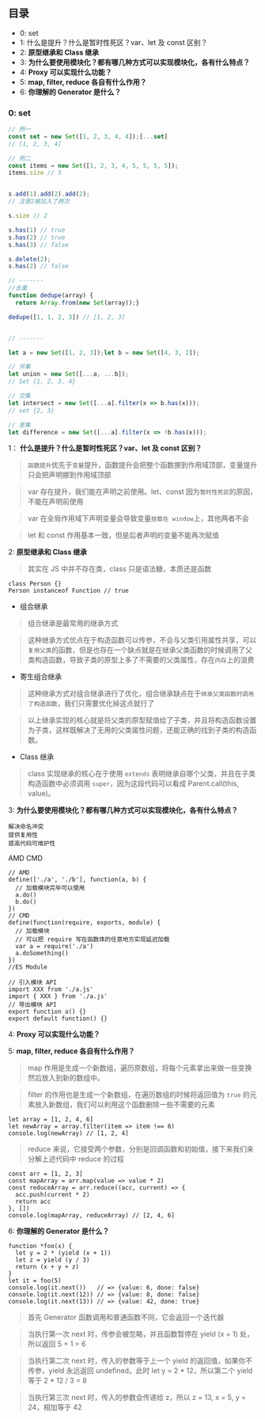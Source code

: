 ## 目录
- 0: set
- 1: 什么是提升？什么是暂时性死区？var、let 及 const 区别？
- 2: **原型继承和 Class 继承**
- 3: **为什么要使用模块化？都有哪几种方式可以实现模块化，各有什么特点？**
- 4: **Proxy 可以实现什么功能？**
- 5: **map, filter, reduce 各自有什么作用？**
- 6: **你理解的 Generator 是什么？**


### 0: set

```js
// 例一
const set = new Set([1, 2, 3, 4, 4]);[...set]
// [1, 2, 3, 4]

// 例二
const items = new Set([1, 2, 3, 4, 5, 5, 5, 5]);
items.size // 5


s.add(1).add(2).add(2);
// 注意2被加入了两次

s.size // 2

s.has(1) // true
s.has(2) // true
s.has(3) // false

s.delete(2);
s.has(2) // false

// -------
//去重
function dedupe(array) {
  return Array.from(new Set(array));}

dedupe([1, 1, 2, 3]) // [1, 2, 3]


// -------

let a = new Set([1, 2, 3]);let b = new Set([4, 3, 2]);

// 并集
let union = new Set([...a, ...b]);
// Set {1, 2, 3, 4}

// 交集
let intersect = new Set([...a].filter(x => b.has(x)));
// set {2, 3}

// 差集
let difference = new Set([...a].filter(x => !b.has(x)));

```


1： **什么是提升？什么是暂时性死区？var、let 及 const 区别？**

>`函数提升`优先于`变量`提升，函数提升会把整个函数挪到作用域顶部，变量提升只会把声明挪到作用域顶部

>var 存在提升，我们能在声明之前使用。let、const 因为`暂时性死区`的原因，不能在声明前使用

>var 在全局作用域下声明变量会导致变量`挂载在 window`上，其他两者不会

>let 和 const 作用基本一致，但是后者声明的变量不能再次赋值

2: **原型继承和 Class 继承**
>其实在 JS 中并不存在类，class 只是语法糖，本质还是函数
```
class Person {}
Person instanceof Function // true
```
- 组合继承
>组合继承是最常用的继承方式

>这种继承方式优点在于构造函数可以传参，不会与父类引用属性共享，可以`复用父类`的函数，但是也存在一个缺点就是在继承父类函数的时候调用了父类构造函数，导致子类的原型上多了不需要的父类属性，存在`内存`上的浪费

- 寄生组合继承
>这种继承方式对组合继承进行了优化，组合继承缺点在于`继承父类函数时调用了构造函数`，我们只需要优化掉这点就行了

>以上继承实现的核心就是将父类的原型赋值给了子类，并且将构造函数设置为子类，这样既解决了无用的父类属性问题，还能正确的找到子类的构造函数。

- Class 继承
>class 实现继承的核心在于使用 `extends` 表明继承自哪个父类，并且在子类构造函数中必须调用 `super`，因为这段代码可以看成 Parent.call(this, value)。

3: **为什么要使用模块化？都有哪几种方式可以实现模块化，各有什么特点？**

```
解决命名冲突
提供复用性
提高代码可维护性
```
AMD CMD
```es6
// AMD
define(['./a', './b'], function(a, b) {
  // 加载模块完毕可以使用
  a.do()
  b.do()
})
// CMD
define(function(require, exports, module) {
  // 加载模块
  // 可以把 require 写在函数体的任意地方实现延迟加载
  var a = require('./a')
  a.doSomething()
})
//ES Module

// 引入模块 API
import XXX from './a.js'
import { XXX } from './a.js'
// 导出模块 API
export function a() {}
export default function() {}

```

4: **Proxy 可以实现什么功能？**

5: **map, filter, reduce 各自有什么作用？**
>map 作用是生成一个新数组，遍历原数组，将每个元素拿出来做一些变换然后放入到新的数组中。

>filter 的作用也是生成一个新数组，在遍历数组的时候将返回值为 `true` 的元素放入新数组，我们可以利用这个函数删除一些不需要的元素

```es6
let array = [1, 2, 4, 6]
let newArray = array.filter(item => item !== 6)
console.log(newArray) // [1, 2, 4]
```

> reduce 来说，它接受两个参数，分别是回调函数和初始值，接下来我们来分解上述代码中 reduce 的过程

```es6
const arr = [1, 2, 3]
const mapArray = arr.map(value => value * 2)
const reduceArray = arr.reduce((acc, current) => {
  acc.push(current * 2)
  return acc
}, [])
console.log(mapArray, reduceArray) // [2, 4, 6]
```

6: **你理解的 Generator 是什么？**

```es6
function *foo(x) {
  let y = 2 * (yield (x + 1))
  let z = yield (y / 3)
  return (x + y + z)
}
let it = foo(5)
console.log(it.next())   // => {value: 6, done: false}
console.log(it.next(12)) // => {value: 8, done: false}
console.log(it.next(13)) // => {value: 42, done: true}
```
>首先 Generator 函数调用和普通函数不同，它会返回一个迭代器

>当执行第一次 next 时，传参会被忽略，并且函数暂停在 yield (x + 1) 处，所以返回 5 + 1 = 6

>当执行第二次 next 时，传入的参数等于上一个 yield 的返回值，如果你不传参，yield 永远返回 undefined。此时 let y = 2 * 12，所以第二个 yield 等于 2 * 12 / 3 = 8

>当执行第三次 next 时，传入的参数会传递给 z，所以 z = 13, x = 5, y = 24，相加等于 42